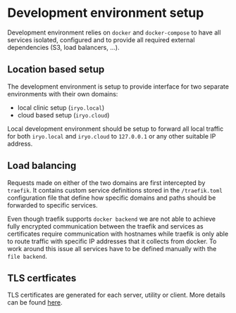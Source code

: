 # Development environment setup

Development environment relies on `docker` and `docker-compose` to have all services isolated, configured and to provide all required external dependencies (S3, load balancers, …).

## Location based setup

The development environment is setup to provide interface for two separate environments with their own domains:

* local clinic setup (`iryo.local`)
* cloud based setup (`iryo.cloud`)

Local development environment should be setup to forward all local traffic for both `iryo.local` and `iryo.cloud` to `127.0.0.1` or any other suitable IP address.

## Load balancing

Requests made on either of the two domains are first intercepted by `traefik`. It contains custom service definitions stored in the `/traefik.toml` configuration file that define how specific domains and paths should be forwarded to specific services.

Even though traefik supports `docker backend` we are not able to achieve fully encrypted communication between the traefik and services as certificates require communication with hostnames while traefik is only able to route traffic with specific IP addresses that it collects from docker. To work around this issue all services have to be defined manually with the `file backend`.

## TLS certficates

TLS certificates are generated for each server, utility or client. More details can be found [here](tls.md).